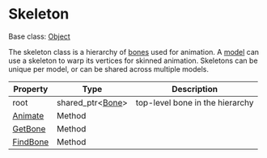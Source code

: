 # Skeleton

Base class: [Object](Object.md)

The skeleton class is a hierarchy of [bones](Bone.md) used for animation. A [model](Model.md) can use a skeleton to warp its vertices for skinned animation. Skeletons can be unique per model, or can be shared across multiple models.

| Property | Type | Description |
|---|---|---|
| root | shared_ptr<[Bone](Bone.md)\> | top-level bone in the hierarchy |
| [Animate](Skeleton_Animate.md) | Method |  |
| [GetBone](Skeleton_GetBone.md) | Method |  |
| [FindBone](Skeleton_FindBone.md) | Method |  |
